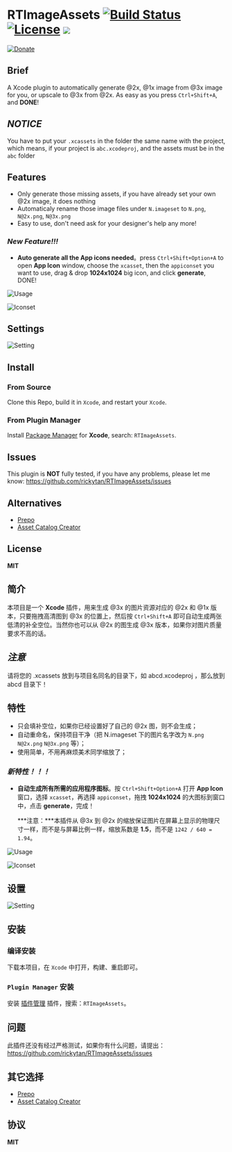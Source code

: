 RTImageAssets [![Build Status](https://travis-ci.org/rickytan/RTImageAssets.svg)](https://travis-ci.org/rickytan/RTImageAssets) [![License](http://img.shields.io/badge/license-MIT-yellowgreen.svg)](./LICENSE) [![](https://img.shields.io/gratipay/rickytan.svg)](https://gratipay.com/~rickytan/)
=============

[![Donate](https://www.paypalobjects.com/webstatic/en_US/btn/btn_donate_pp_142x27.png "Donate me a cup of coffee")](http://rickytan.cn/donate/ "Donate me a cup of coffee")

Brief
---
A Xcode plugin to automatically generate @2x, @1x image from @3x image for you, or upscale to @3x from @2x. As easy as you press `Ctrl+Shift+A`, and **DONE**!

_NOTICE_
---
You have to put your `.xcassets` in the folder the same name with the project, which means, if your project is `abc.xcodeproj`, and the assets must be in the `abc` folder


Features
---
- Only generate those missing assets, if you have already set your own @2x image, it does nothing
- Automaticaly rename those image files under `N.imageset` to `N.png`, `N@2x.png`, `N@3x.png`
- Easy to use, don't need ask for your designer's help any more!

### _New Feature!!!_
- **Auto generate all the App icons needed**。press `Ctrl+Shift+Option+A` to open **App Icon** window, choose the  `xcasset`, then the `appiconset` you want to use, drag & drop **1024x1024** big icon, and click **generate**, DONE!

![Usage](./ScreenCap/usage.gif)

![Iconset](./ScreenCap/iconset-gen.gif)

Settings
---
![Setting](./ScreenCap/p.png)

Install
---

### From Source
Clone this Repo, build it in `Xcode`, and restart your `Xcode`.

### From Plugin Manager
Install [Package Manager](http://alcatraz.io/) for **Xcode**, search: `RTImageAssets`.

Issues
---
This plugin is **NOT** fully tested, if you have any problems, please let me know: <https://github.com/rickytan/RTImageAssets/issues>

Alternatives
---
+ [Prepo](http://wearemothership.com/work/prepo/)
+ [Asset Catalog Creator](https://itunes.apple.com/us/app/asset-catalog-creator-app/id809625456?mt=12)


License
---
**MIT**


简介
---
本项目是一个 **Xcode** 插件，用来生成 @3x 的图片资源对应的 @2x 和 @1x 版本，只要拖拽高清图到 @3x 的位置上，然后按 `Ctrl+Shift+A` 即可自动生成两张低清的补全空位。当然你也可以从 @2x 的图生成 @3x 版本，如果你对图片质量要求不高的话。

_注意_
---
请将您的 .xcassets 放到与项目名同名的目录下，如 abcd.xcodeproj ，那么放到 abcd 目录下！

特性
---
- 只会填补空位，如果你已经设置好了自己的 @2x 图，则不会生成；
- 自动重命名，保持项目干净（把 N.imageset 下的图片名字改为 `N.png` `N@2x.png` `N@3x.png` 等）；
- 使用简单，不用再麻烦美术同学缩放了；

### _新特性！！！_
- **自动生成所有所需的应用程序图标**。按 `Ctrl+Shift+Option+A` 打开 **App Icon** 窗口，选择 `xcasset`，再选择 `appiconset`，拖拽 **1024x1024** 的大图标到窗口中，点击 **generate**，完成！

    ***注意：***本插件从 @3x 到 @2x 的缩放保证图片在屏幕上显示的物理尺寸一样，而不是与屏幕比例一样，缩放系数是 **1.5**，而不是 `1242 / 640 = 1.94`。

![Usage](./ScreenCap/usage.gif)

![Iconset](./ScreenCap/iconset-gen.gif)

设置
---
![Setting](./ScreenCap/p.png)

安装
---

### 编译安装
下载本项目，在 `Xcode` 中打开，构建、重启即可。

### `Plugin Manager` 安装
安装 [插件管理](http://alcatraz.io/) 插件，搜索：`RTImageAssets`。

问题
---
此插件还没有经过严格测试，如果你有什么问题，请提出：<https://github.com/rickytan/RTImageAssets/issues>

其它选择
---
+ [Prepo](http://wearemothership.com/work/prepo/)
+ [Asset Catalog Creator](https://itunes.apple.com/us/app/asset-catalog-creator-app/id809625456?mt=12)

协议
---
**MIT**
